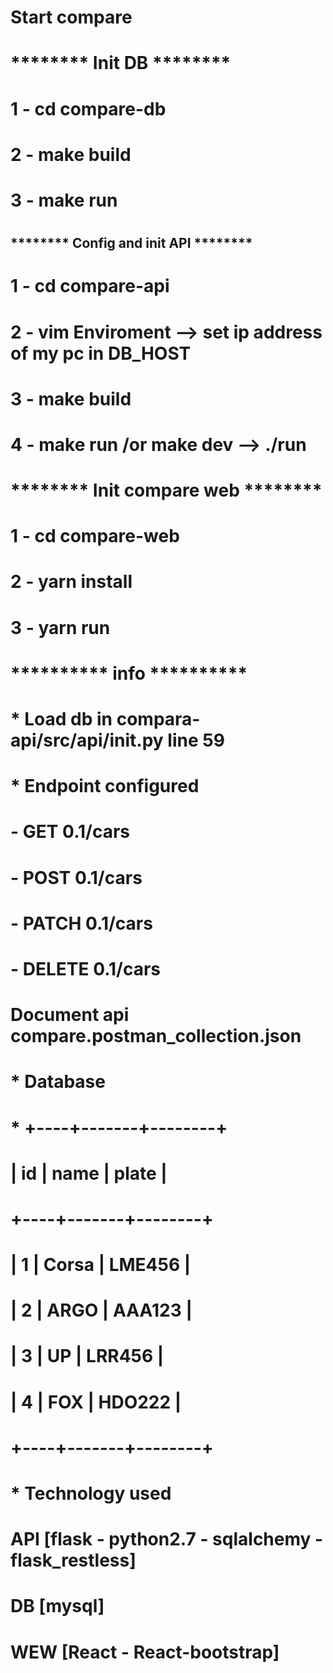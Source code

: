 # Start compare

# ******** Init DB  ********
#
#  1 - cd  compare-db
#  2 - make build
#  3 - make run
#
#
#
## ******** Config and init API  ********
#   1 - cd compare-api
#   2 - vim Enviroment --> set ip address of my pc in DB_HOST
#   3 - make build
#   4 - make run /or make dev --> ./run
#
#
# ******** Init compare web  ********
#
#   1 - cd compare-web
#   2 - yarn install
#   3 - yarn run
#
# ********** info **********
#
#   * Load db in compara-api/src/api/__init__.py line 59
#   * Endpoint configured
#       - GET 0.1/cars
#       - POST 0.1/cars
#       - PATCH 0.1/cars
#       - DELETE 0.1/cars
#    Document api compare.postman_collection.json
# 
#   * Database
#   * +----+-------+--------+
#   | id | name  | plate  |
#   +----+-------+--------+
#   |  1 | Corsa | LME456 |
#   |  2 | ARGO  | AAA123 |
#   |  3 | UP    | LRR456 |
#   |  4 | FOX   | HDO222 |
#   +----+-------+--------+
#
#   * Technology used
#      API [flask - python2.7 - sqlalchemy - flask_restless]
#      DB [mysql]
#      WEW [React - React-bootstrap]
